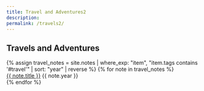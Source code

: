 ```yaml
---
title: Travel and Adventures2
description: 
permalink: /travels2/
---
```


<h2>Travels and Adventures</h2>

<div class="notes-entry-container">
  {% assign travel_notes = site.notes | where_exp: "item", "item.tags contains '#travel'" | sort: "year" | reverse %}
  {% for note in travel_notes %}
    <div class="notes-entry">
      <a class="internal-link" href="{{ site.baseurl }}{{ note.url }}">{{ note.title }}</a>
      <span class="notes-entry-date">{{ note.year }}</span>
    </div>
  {% endfor %}
</div>